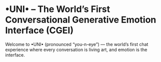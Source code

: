 # •UNI• – The World’s First Conversational Generative Emotion Interface (CGEI)

Welcome to •UNI• (pronounced “you-n-eye”) — the world’s first chat experience where every conversation is living art, and emotion is the interface.
